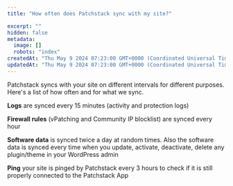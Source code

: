 ```yaml
---
title: "How often does Patchstack sync with my site?"

excerpt: ""
hidden: false
metadata: 
  image: []
  robots: "index"
createdAt: "Thu May 9 2024 07:23:00 GMT+0000 (Coordinated Universal Time)"
updatedAt: "Thu May 9 2024 07:23:00 GMT+0000 (Coordinated Universal Time)"
---
```


Patchstack syncs with your site on different intervals for different purposes.
Here's a list of how often and for what we sync.

**Logs** are synced every 15 minutes (activity and protection logs)

**Firewall rules** (vPatching and Community IP blocklist) are synced every hour

**Software data** is synced twice a day at random times. Also the software data is synced every time when you update, activate, deactivate, delete any plugin/theme in your WordPress admin

**Ping** your site is pinged by Patchstack every 3 hours to check if it is still properly connected to the Patchstack App